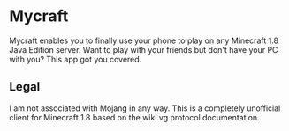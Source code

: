 # Mycraft
Mycraft enables you to finally use your phone to play on any Minecraft 1.8 Java Edition server. Want to play with your friends but don't have your PC with you? This app got you covered.

## Legal
I am not associated with Mojang in any way. This is a completely unofficial client for Minecraft 1.8 based on the wiki.vg protocol documentation.
